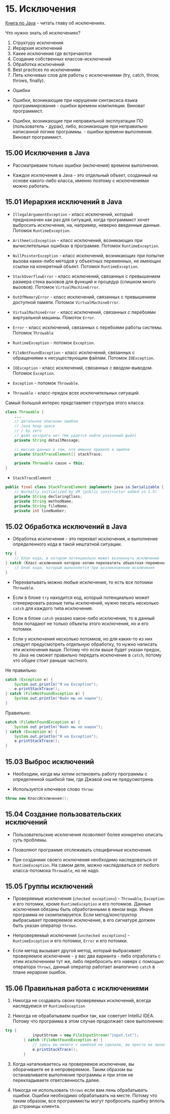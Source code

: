 # 15. Исключения

[Книга по Java](https://vk.com/@codeblog-dzhoshua-bloh-java-effektivnoe-programmirovanie) - читать главу об исключениях.

Что нужно знать об исключениях?

1) Структуру исключения
2) Иерархия исключений
3) Какие исключения где встречаются
4) Создание собственных классов-исключений
5) Обработка исключений
6) Best practices по исключениям
7) Пять ключевых слов для работы с исключениями (try, catch, throw, throws, finally).


* Ошибки

- Ошибки, возникающие при нарушении синтаксиса языка программирования - ошибки времени компиляции. Виноват программист.

- Ошибки, возникающие при неправильной эксплуатации ПО (пользователь - дурак), либо, возникающие при неправильно написанной логике программы. - ошибки времени выполнения. Виноват программист.

## 15.00 Исключения в Java

* Рассматриваем только ошибки (иключения) времени выполнения.

* Каждое исключения в Java - это отдельный объект, созданный на основе какого-либо класса, именно поэтому с исключениями можно работать.

## 15.01 Иерархия исключений в Java

* `IllegalArgumentException` - класс исключений, который предназначен как раз для ситуаций, когда программист хочет выбросить исключение, на, например, неверно введенные данные. Потомок `RuntimeException`.

* `ArithmeticException` - класс исключений, возникающих при вычислительных ошибках в программе. Потомок `RuntimeException`.

* `NullPointerException` - класс исключений, возникающих при попытке вызова каких-либо методов у объектных переменных, не имеющих ссылки на конкретный объект. Потомок `RuntimeException`.

* `StackOverflowError` - класс исключений, связанных с превышением размера стека вызовов для функций и процедур (слишком много вызовов). Потомок `VirtualMachineError`.

* `OutOfMemoryError` - класс исключений, связанных с превышением доступной памяти. Потомок `VirtualMachineError`.

* `VirtualMachineError` - класс исключений, связанных с перебоями виртуальной машины. Помоток `Error`.

* `Error` - класс исключений, связанных с перебоями работы системы. Потомок `Throwable`

* `RuntimeException` - потомок `Exception`.

* `FileNotFoundException` - класс исключений, связанных с обращениями к несуществующим файлам. Потомок `IOException`.

* `IOException` - класс исключений, связанных с вводом-выводом. Потомок `Exception`.

* `Exception` - потомок `Throwable`.

* `Throwable` - класс-предок всех исключительных ситуаций. 

Самый большой интерес представляет структура этого класса:

```JAVA
class Throwable {
	...
	// детальное описание ошибки
	// Java heap space
	// / by zero
	// файл которого нет (Не удается найти указанный файл)
	private String detailMessage;

	// массив данных о том, что именно привело к ошибке
	private StackTraceElement[] stackTrace;

	private Throwable cause = this;
}

```

* `StackTraceElement`

```JAVA
public final class StackTraceElement implements java.io.Serializable {
    // Normally initialized by VM (public constructor added in 1.5)
    private String declaringClass;
    private String methodName;
    private String fileName;
    private int lineNumber;
```

## 15.02 Обработка исключений в Java

* Обработка исключения - это перехват исключения, и выполнение определенного кода в такой нештатной ситуации.

```JAVA
try {
	// блок кода, в котором потенциально может возникнуть исключение
} catch (Класс-исключения-которое-хотим-перехватить объектная-переменная-исключения) {
	// блок кода, который выполняется при возникновении исключения
}
```

* Перехватывать можно любые исключения, то есть все потомки `Throwable`.

* Если в блоке `try` находится код, который потенциально может сгенерировать разные типы исключений, нужно писать несколько `catch` для каждого типа исключения.

* Если в блоке `catch` указано какое-либо исключение, то в данный блок попадают не только объекты этого исключения, но и его потомки.

* Если у исключения несколько потомков, но для каких-то из них следует предусмотреть отдельную обработку, то нужно написать эти исключения выше. Потому что если выше будет указан предок, то Java не сможет правильно передать исключение в `catch`, потому что общее стоит раньше частного.

Не правильно:

```JAVA
catch (Exception e) {
    System.out.println("Я на Exception");
	e.printStackTrace();
} catch (FileNotFoundException e) {
	System.out.println("Файл мы не нашли");
}
```

Правильно:

```JAVA
catch (FileNotFoundException e) {
	System.out.println("Файл мы не нашли");
} catch (Exception e) {
	System.out.println("Я на Exception");
	e.printStackTrace();
}
```

## 15.03 Выброс исключений

* Необходим, когда мы хотим остановить работу программы с определенной ошибкой там, где Джавой она не предусмотрена.

* Используется ключевое слово `throw`:

```JAVA
throw new КлассИсключения();
```

## 15.04 Создание пользовательских исключений

* Пользовательские исключения позволяют более конкретно описать суть проблемы.

* Позволяют программе отслеживать специфичные исключения.

* При созданиии своего исключения необходимо наследоваться от `RuntimeException`. На самом деле, можно наследоваться от любого класса-потомока `Throwable`, но не надо.

## 15.05 Группы исключений

* Проверяемые исключения (`checked exceptions`) - `Throwable`, `Exception` и его потомки, кроме `RuntimeException` и его потомков. Данные исключения обязаны быть обработанными в явном виде. Иначе программа не скомпилируется. Если метод/конструктор выбрасывает проверяемое исключение, в его сигнатуре должен быть указан оператор `throws`.

* Непроверяемый исключения (`unchecked exceptions`) - `RuntimeException` и его потомки, `Error` и его потомки.

* Если метод вызывает другой метод, который выбрасивает проверяемое исключение - у вас два варианта - либо отработать с этим исключением тут же, либо перебросить его наверх с помощью оператора `throws`, данный оператор работает аналогично `catch` в плане иерархии ошибок.

## 15.06 Правильная работа с исключениями

1. Никогда не создавать своих проверяемых исключений, всегда наследуемся от `RuntimeException`

2. Никогда не обрабатываем ошибки так, как советует IntelliJ IDEA. Потому что программа в этом случае продолжает свое выполнение:

```JAVA
try {
            inputStream = new FileInputStream("input.txt");
        } catch (FileNotFoundException e) {
        	// здесь вы ничего с ошибкой не сделали, вы просто ее проигнорировали, при этом не остановили выполнение программы
            e.printStackTrace();
        }
```

3. Когда наталкиваетесь на проверяемое исключение, вы оборачиваете ее в непроверяемое. Таким образом вы останавливаете выполнение программы и при этом не перекладываете ответсвенность далее.

4. Никогда не использовать `throws` если вам лень обрабатывать ошибки. Ошибки необходимо обрабатывать на месте. Потому что таким образом, все программисты могут пробросить ошибку вплоть до страницы клиента.